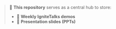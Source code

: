 > 📂 **This repository** serves as a central hub to store:
> - 🎯 **Weekly IgniteTalks demos**
> - 📑 **Presentation slides (PPTs)**
